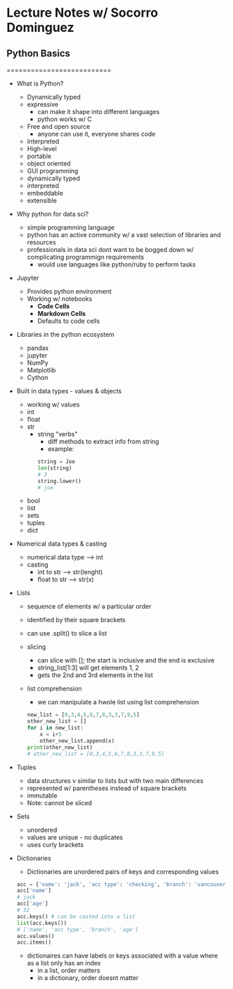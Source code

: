# Lecture Notes w/ Socorro Dominguez

## Python Basics
==========================

* What is Python?
    * Dynamically typed
    * expressive
        * can make it shape into different languages
        * python works w/ C
    * Free and open source
        * anyone can use it, everyone shares code
    * Interpreted
    * High-level
    * portable
    * object oriented
    * GUI programming
    * dynamically typed
    * interpreted
    * embeddable
    * extensible

* Why python for data sci?
    * simple programming language
    * python has an active community w/ a vast selection of libraries and resources
    * professionals in data sci dont want to be bogged down w/ complicating programmign requirements
        * would use languages like python/ruby to perform tasks 

* Jupyter
    * Provides python environment
    * Working w/ notebooks
        * **Code Cells**
        * **Markdown Cells**
        * Defaults to code cells 

* Libraries in the python ecosystem
    * pandas
    * jupyter
    * NumPy
    * Matplotlib
    * Cython

* Built in data types - values & objects
    * working w/ values
    * int
    * float
    * str
        * string "verbs"
            * diff methods to extract info from string
            * example: 
            ```python
            string = Joe
            len(string)
            # 3
            string.lower()
            # joe
            ```
    * bool
    * list
    * sets
    * tuples
    * dict

* Numerical data types & casting
    * numerical data type --> int
    * casting 
        * int to str --> str(lenght)
        * float to str --> str(x)


* Lists
    * sequence of elements w/ a particular order
    * identified by their square brackets
    * can use .split() to slice a list
    * slicing
        * can slice with []; the start is inclusive and the end is exclusive
        * string_list[1:3] will get elements 1, 2
        * gets the 2nd and 3rd elements in the list

    * list comprehension
        * we can manipulate a hwole list using list comprehension
        ``` python
        new_list = [0,3,4,5,6,7,8,3,3,7,9,5]
        other_new_list = []
        for i in new_list:
            x = i+5
            other_new_list.append(x)
        print(other_new_list)
        # other_new_list = [0,3,4,5,6,7,8,3,3,7,9,5]
        ```
    
* Tuples
    * data structures v similar to lists but with two main differences
    * represented w/ parentheses instead of square brackets
    * immutable
    * Note: cannot be sliced

* Sets
    * unordered
    * values are unique - no duplicates
    * uses curly brackets

* Dictionaries
    * Dictionaries are unordered pairs of keys and corresponding values

    ``` python
    acc = {'name': 'jack', 'acc type': 'checking', 'branch': 'vancouver','age': 32}
    acc['name']
    # jack
    acc['age']
    # 32
    acc.keys() # can be casted into a list
    list(acc.keys())
    # ['name', 'acc type', 'branch', 'age']
    acc.values()
    acc.items()
    ```

    * dictionaires can have labels or keys associated with a value where as a list only has an index
        * in a list, order matters
        * in a dictionary, order doesnt matter



